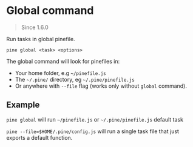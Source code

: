 # Global command

> Since 1.6.0

Run tasks in global pinefile.

```
pine global <task> <options>
```

The global command will look for pinefiles in:

- Your home folder, e.g `~/pinefile.js`
- The `~/.pine/` directory, eg `~/.pine/pinefile.js`
- Or anywhere with `--file` flag (works only without `global` command).

## Example

`pine global` will run `~/pinefile.js` or `~/.pine/pinefile.js` default task

`pine --file=$HOME/.pine/config.js` will run a single task file that just exports a default function.
